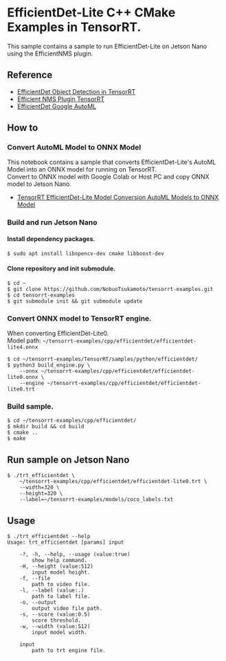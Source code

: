 # EfficientDet-Lite C++ CMake Examples in TensorRT.

This sample contains a sample to run EfficientDet-Lite on Jetson Nano using the EfficientNMS plugin.

## Reference
- [EfficientDet Object Detection in TensorRT](https://github.com/NVIDIA/TensorRT/tree/main/samples/python/efficientdet)
- [Efficient NMS Plugin TensorRT](https://github.com/NVIDIA/TensorRT/tree/main/plugin/efficientNMSPlugin)
- [EfficientDet Google AutoML](https://github.com/google/automl/tree/master/efficientdet)

## How to

### Convert AutoML Model to ONNX Model
This notebook contains a sample that converts EfficientDet-Lite's AutoML Model into an ONNX model for running on TensorRT.  
Convert to ONNX model with Google Colab or Host PC and copy ONNX model to Jetson Nano.
- [TensorRT EfficientDet-Lite Model Conversion AutoML Models to ONNX Model](Export_EfficientDetLite_TensorRT.ipynb)

### Build and run Jetson Nano
#### Install dependency packages.
```
$ sudo apt install libopencv-dev cmake libboost-dev
```

#### Clone repository and init submodule.
```
$ cd ~
$ git clone https://github.com/NobuoTsukamoto/tensorrt-examples.git
$ cd tensorrt-examples
$ git submodule init && git submodule update
```

### Convert ONNX model to TensorRT engine.
When converting EfficientDet-Lite0.  
Model path:  `~/tensorrt-examples/cpp/efficientdet/efficientdet-lite4.onnx`
```
$ cd ~/tensorrt-examples/TensorRT/samples/python/efficientdet/
$ python3 build_engine.py \
    --onnx ~/tensorrt-examples/cpp/efficientdet/efficientdet-lite0.onnx \
    --engine ~/tensorrt-examples/cpp/efficientdet/efficientdet-lite0.trt
```

### Build sample.
```
$ cd ~/tensorrt-examples/cpp/efficientdet/
$ mkdir build && cd build
$ cmake ..
$ make
```
## Run sample on Jetson Nano
```
$ ./trt_efficientdet \
    ~/tensorrt-examples/cpp/efficientdet/efficientdet-lite0.trt \
    --width=320 \
    --height=320 \
    --label=~/tensorrt-examples/models/coco_labels.txt
```

## Usage
```
$ ./trt_efficientdet --help
Usage: trt_efficientdet [params] input 

	-?, -h, --help, --usage (value:true)
		show help command.
	-H, --height (value:512)
		input model height.
	-f, --file
		path to video file.
	-l, --label (value:.)
		path to label file.
	-o, --output
		output video file path.
	-s, --score (value:0.5)
		score threshold.
	-w, --width (value:512)
		input model width.

	input
		path to trt engine file.
```
